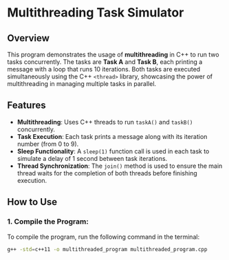 # Multithreading Task Simulator

## Overview

This program demonstrates the usage of **multithreading** in C++ to run two tasks concurrently. The tasks are **Task A** and **Task B**, each printing a message with a loop that runs 10 iterations. Both tasks are executed simultaneously using the C++ `<thread>` library, showcasing the power of multithreading in managing multiple tasks in parallel.

## Features

- **Multithreading**: Uses C++ threads to run `taskA()` and `taskB()` concurrently.
- **Task Execution**: Each task prints a message along with its iteration number (from 0 to 9).
- **Sleep Functionality**: A `sleep(1)` function call is used in each task to simulate a delay of 1 second between task iterations.
- **Thread Synchronization**: The `join()` method is used to ensure the main thread waits for the completion of both threads before finishing execution.

## How to Use

### 1. Compile the Program:
To compile the program, run the following command in the terminal:

```bash
g++ -std=c++11 -o multithreaded_program multithreaded_program.cpp
